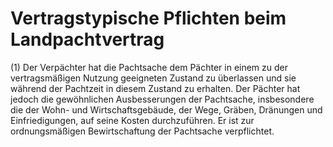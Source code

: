 # Vertragstypische Pflichten beim Landpachtvertrag

(1) Der Verpächter hat die Pachtsache dem Pächter in einem zu der vertragsmäßigen Nutzung geeigneten Zustand zu überlassen und sie während der Pachtzeit in diesem Zustand zu erhalten. Der Pächter hat jedoch die gewöhnlichen Ausbesserungen der Pachtsache, insbesondere die der Wohn- und Wirtschaftsgebäude, der Wege, Gräben, Dränungen und Einfriedigungen, auf seine Kosten durchzuführen. Er ist zur ordnungsmäßigen Bewirtschaftung der Pachtsache verpflichtet.